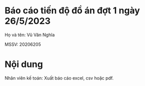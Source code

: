 # Báo cáo tiến độ đồ án đợt 1 ngày 26/5/2023

Họ và tên: Vũ Văn Nghĩa 

MSSV: 20206205

# Nội dung 

Nhân viên kế toán: Xuất báo cáo excel, csv hoặc pdf.
